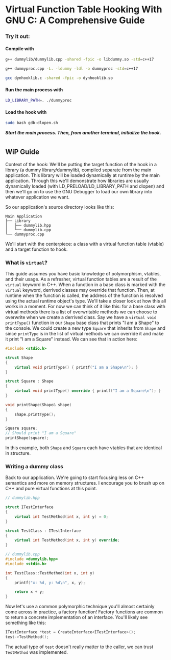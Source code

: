 # Virtual Function Table Hooking With GNU C: A Comprehensive Guide

### Try it out:

#### Compile with

```bash
g++ dummylib/dummylib.cpp -shared -fpic -o libdummy.so -std=c++17

g++ dummyproc.cpp -L. -ldummy -ldl -o dummyproc -std=c++17

gcc dynhooklib.c -shared -fpic -o dynhooklib.so
```

#### Run the main process with

```bash
LD_LIBRARY_PATH=. ./dummyproc
```

#### Load the hook with

```bash
sudo bash gdb-dlopen.sh
```

**_Start the main process. Then, from another terminal, initialize the hook._**

#

## WiP Guide

Context of the hook:
We'll be putting the target function of the hook in a library (a dummy library/dummylib), compiled separate from the main application. This library will be loaded dynamically at runtime by the main application. Through this we'll demonstrate how libraries are usually dynamically loaded (with LD_PRELOAD/LD_LIBRARY_PATH and dlopen) and then we'll go on to use the GNU Debugger to load our own library into whatever application we want.

So our application's source directory looks like this:

```
Main Application
├── Library
│   ├── dummylib.hpp
│   └── dummylib.cpp
└── dummyproc.cpp
```

We'll start with the centerpiece: a class with a virtual function table (vtable) and a target function to hook.

### What is `virtual`?

This guide assumes you have basic knowledge of polymorphism, vtables, and their usage. As a refresher, virtual function tables are a result of the `virtual` keyword in C++. When a function in a base class is marked with the `virtual` keyword, derrived classes may override that function. Then, at runtime when the function is called, the address of the function is resolved using the actual runtime object's type. We'll take a closer look at how this all works in a moment. For now we can think of it like this: for a base class with virtual methods there is a list of overwritable methods we can choose to overwrite when we create a derrived class. Say we have a `virtual void printType()` function in our `Shape` base class that prints "I am a Shape" to the console. We could create a new type `Square` that inherits from `Shape` and since `printType` is in the list of virtual methods we can override it and make it print "I am a Square" instead. We can see that in action here:

```cpp
#include <stdio.h>

struct Shape
{
    virtual void printType() { printf("I am a Shape\n"); }
}

struct Square : Shape
{
    virtual void printType() override { printf("I am a Square\n"); }
}

void printShape(Shape& shape)
{
    shape.printType();
}

Square square;
// Should print "I am a Square"
printShape(square);
```

In this example, both `Shape` and `Square` each have vtables that are identical in structure.

### Writing a dummy class

Back to our application. We're going to start focusing less on C++ semantics and more on memory structures. I encourage you to brush up on C++ and pure virtual functions at this point.

```cpp
// dummylib.hpp

struct ITestInterface
{
    virtual int TestMethod(int x, int y) = 0;
}

struct TestClass : ITestInterface
{
    virtual int TestMethod(int x, int y) override;
}

```

```cpp
// dummylib.cpp
#include <dummylib.hpp>
#include <stdio.h>

int TestClass::TestMethod(int x, int y)
{
    printf("x: %d, y: %d\n", x, y);

    return x + y;
}
```

Now let's use a common polymorphic technique you'll almost certainly come across in practice, a factory function! Factory functions are common to return a concrete implementation of an interface. You'll likely see something like this:

```cpp
ITestInterface *test = CreateInterface<ITestInterface>();
test->TestMethod();
```

The actual type of `test` doesn't really matter to the caller, we can trust `TestMethod` was implemented.
